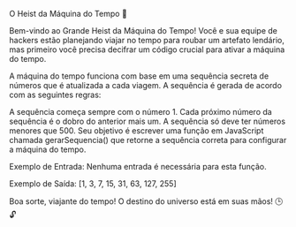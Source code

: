 O Heist da Máquina do Tempo 🚀


Bem-vindo ao Grande Heist da Máquina do Tempo! Você e sua equipe de hackers estão planejando viajar no tempo para roubar um artefato lendário, mas primeiro você precisa decifrar um código crucial para ativar a máquina do tempo.

A máquina do tempo funciona com base em uma sequência secreta de números que é atualizada a cada viagem. A sequência é gerada de acordo com as seguintes regras:

A sequência começa sempre com o número 1.
Cada próximo número da sequência é o dobro do anterior mais um.
A sequência só deve ter números menores que 500.
Seu objetivo é escrever uma função em JavaScript chamada gerarSequencia() que retorne a sequência correta para configurar a máquina do tempo.

Exemplo de Entrada:
Nenhuma entrada é necessária para esta função.

Exemplo de Saída:
[1, 3, 7, 15, 31, 63, 127, 255]


Boa sorte, viajante do tempo! O destino do universo está em suas mãos! 🕒🔓
